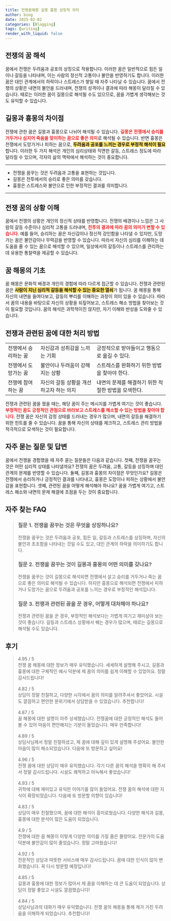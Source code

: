 ```yaml
---
title: 전쟁꿈해몽 길몽 흉몽 상징적 의미
author: bing
date: 2025-02-02
categories: [Blogging]
tags: [writing]
render_with_liquid: false
---
```



<h2 id='전쟁의 꿈 해석'>전쟁의 꿈 해석</h2>

<p>꿈에서 전쟁은 두려움과 공포의 상징으로 작용합니다. 이러한 꿈은 일반적으로 힘든 일이나 갈등을 나타내며, 이는 사람의 정신적 고통이나 불안을 반영하기도 합니다. 이러한 꿈은 대인 관계에서의 하락이나 스트레스가 쌓일 때 자주 나타날 수 있습니다. 꿈에서 전쟁의 상황은 내면의 불안을 드러내며, 전쟁의 성격이나 결과에 따라 해몽이 달라질 수 있습니다. 때로는 이러한 꿈이 길몽으로 해석될 수도 있으므로, 꿈을 가볍게 생각해보는 것도 유익할 수 있습니다.</p>

<h2 id='길몽과 흉몽의 차이점'>길몽과 흉몽의 차이점</h2>

<p>전쟁에 관한 꿈은 길몽과 흉몽으로 나뉘어 해석될 수 있습니다. <b><span style="color: #ee2323;">길몽은 전쟁에서 승리를 거두거나 심지어 죽음을 맞이하는 꿈으로 좋은 의미</span></b>로 해석될 수 있습니다. 반면 흉몽은 전쟁에서 도망가거나 피하는 꿈으로, <b><span style="background-color: #ffe066;">두려움과 공포를 느끼는 경우로 부정적 해석이 필요</span></b>합니다. 이러한 두 가지 해석은 개인의 심리상태와 직면한 갈등, 스트레스 정도에 따라 달라질 수 있으며, 각자의 삶의 맥락에서 해석하는 것이 중요합니다.</p>

<hr />

<ul>
    <li>전쟁을 꿈꾸는 것은 두려움과 고통을 표현하는 것입니다.</li>
    <li>길몽은 전투에서의 승리로 좋은 의미를 갖습니다.</li>
    <li>흉몽은 스트레스와 불안으로 인한 부정적인 결과를 의미합니다.</li>
</ul>

<hr />

<h2 id='전쟁 꿈의 상황 이해'>전쟁 꿈의 상황 이해</h2>

<p>꿈에서 전쟁의 상황은 개인의 정신적 상태를 반영합니다. 전쟁의 배경이나 느낌은 그 사람의 갈등 수준이나 심리적 고통을 드러내며, <b><span style="color: #ee2323;">전투의 결과에 따라 꿈의 의미가 변할 수 있습니다</span></b>. 예를 들어, 승리하는 꿈은 자신감이나 정신적 강인함을 나타낼 수 있지만, 도망가는 꿈은 불안감이나 무력감을 반영할 수 있습니다. 따라서 자신의 심리를 이해하는 데 도움을 줄 수 있는 꿈으로 해석할 수 있으며, 일상에서의 갈등이나 스트레스를 관리하는 데 유용한 통찰력을 제공할 수 있습니다.</p>

<h2 id='꿈 해몽의 기초'>꿈 해몽의 기초</h2>

<p>꿈 해몽은 문화적 배경과 개인의 경험에 따라 다르게 접근할 수 있습니다. 전쟁과 관련된 꿈은 <b><span style="background-color: #ffe066;">사람이 지닌 심리적 갈등을 해석할 수 있는 중요한 열쇠</span></b>가 됩니다. 꿈 해몽을 통해 자신의 내면을 들여다보고, 갈등의 뿌리를 이해하는 과정이 의미 있을 수 있습니다. 따라서 꿈의 내용을 바탕으로 자신의 상황을 되짚어보고, 스트레스 해소 방법을 찾아보는 것이 필요할 것입니다. 꿈의 해석은 과학적이진 않지만, 자기 이해와 반성을 도와줄 수 있습니다.</p>

<h2 id='전쟁과 관련된 꿈에 대한 처리 방법'>전쟁과 관련된 꿈에 대한 처리 방법</h2>

<table>
    <tr>
        <td>전쟁에서 승리하는 꿈</td>
        <td>자신감과 성취감을 느끼는 기회</td>
        <td>긍정적으로 받아들이고 행동으로 옮길 수 있다.</td>
    </tr>
    <tr>
        <td>전쟁에서 도망가는 꿈</td>
        <td>불안이나 두려움이 강해지는 상황</td>
        <td>스트레스를 완화하기 위한 방법을 찾아야 한다.</td>
    </tr>
    <tr>
        <td>전쟁에 참여하는 꿈</td>
        <td>자신의 갈등 상황을 개선하고자 하는 의지</td>
        <td>내면의 문제를 해결하기 위한 적절한 방법을 모색한다.</td>
    </tr>
</table>

<p>전쟁과 관련된 꿈을 꿨을 때는, 해당 꿈이 주는 메시지를 가볍게 여기는 것이 좋습니다. <b><span style="color: #ee2323;">부정적인 꿈도 긍정적인 관점으로 바라보고 스트레스를 해소할 수 있는 방법을 찾아야 합니다</span></b>. 전쟁 꿈은 자신의 감정 상태를 드러내는 경우가 많으며, 내면의 갈등을 해결하기 위한 힌트를 줄 수 있습니다. 꿈을 통해 자신의 상태를 체크하고, 스트레스 관리 방법을 적극적으로 모색하는 것이 필요합니다.</p>

<h2 id='자주 묻는 질문 및 답변'>자주 묻는 질문 및 답변</h2>

<p>꿈에서 전쟁을 경험했을 때 자주 묻는 질문들은 다음과 같습니다. 첫째, 전쟁을 꿈꾸는 것은 어떤 심리적 상태를 나타낼까요? 전쟁의 꿈은 두려움, 고통, 갈등을 상징하며 대인 관계의 문제를 반영할 수 있습니다. 둘째, 길몽과 흉몽의 차이점은 무엇인가요? 길몽은 전쟁에서 승리하거나 긍정적인 결과를 나타내고, 흉몽은 도망이나 피하는 상황에서 불안감을 표현합니다. 셋째, 관련된 꿈을 어떻게 해석해야 하나요? 꿈을 가볍게 여기고, 스트레스 해소와 내면의 문제 해결에 초점을 두는 것이 중요합니다.</p>


<h2 id='자주_찾는_FAQ'>자주 찾는 FAQ</h2>
<div itemscope="" itemtype="https://schema.org/FAQPage"> 
<blockquote> 
<div itemscope="" itemprop="mainEntity" itemtype="https://schema.org/Question"> 
<h3 itemprop="name">질문 1. 전쟁을 꿈꾸는 것은 무엇을 상징하나요?</h3> 
<div itemscope="" itemprop="acceptedAnswer" itemtype="https://schema.org/Answer"> 
<span itemprop="text"> 
<p>전쟁을 꿈꾸는 것은 두려움과 공포, 힘든 일, 갈등과 스트레스를 상징하며, 자신의 불안과 초조함을 나타내는 것일 수도 있고, 대인 관계의 하락을 의미하기도 합니다.</p> 
</span> 
</div> 
</div> 

<div itemscope="" itemprop="mainEntity" itemtype="https://schema.org/Question"> 
<h3 itemprop="name">질문 2. 전쟁을 꿈꾸는 것이 길몽과 흉몽의 어떤 의미를 갖나요?</h3> 
<div itemscope="" itemprop="acceptedAnswer" itemtype="https://schema.org/Answer"> 
<span itemprop="text"> 
<p>전쟁을 꿈꾸는 것이 길몽으로 해석되면 전쟁에서 살고 승리를 거두거나 죽는 꿈으로 좋은 의미로 해석될 수 있습니다. 하지만 흉몽으로 해석되면 전쟁에서 피하거나 도망가는 꿈으로 두려움과 공포를 느끼는 경우로 부정적인 해석입니다.</p> 
</span> 
</div> 
</div> 

<div itemscope="" itemprop="mainEntity" itemtype="https://schema.org/Question"> 
<h3 itemprop="name">질문 3. 전쟁과 관련된 꿈을 꾼 경우, 어떻게 대처해야 하나요?</h3> 
<div itemscope="" itemprop="acceptedAnswer" itemtype="https://schema.org/Answer"> 
<span itemprop="text"> 
<p>전쟁과 관련된 꿈을 꾼 경우, 부정적인 해석보다는 가볍게 여기고 재미삼아 보는 것이 좋습니다. 갈등과 스트레스 상황에서 꿰는 경우가 많으며, 때로는 길몽으로 해석될 수도 있습니다.</p> 
</span> 
</div> 
</div> 
</blockquote> 
</div>
<h2 id='후기'>후기</h2>
<div itemscope itemtype="https://schema.org/Product">
  <blockquote>
  <div itemprop="review" itemscope itemtype="https://schema.org/Review">
      <div itemprop="reviewRating" itemscope itemtype="https://schema.org/Rating"> <span itemprop="ratingValue">4.95</span> / <span itemprop="bestRating">5</span> </div>
      <span itemprop="reviewBody">전쟁 꿈 해몽에 대한 정보가 매우 유익했습니다. 세세하게 설명해 주시고, 길몽과 흉몽에 대한 구체적인 예시 덕분에 제 꿈의 의미를 쉽게 이해할 수 있었어요. 정말 감사드립니다!</span>
  </div>
  <br>
  <div itemprop="review" itemscope itemtype="https://schema.org/Review">
      <div itemprop="reviewRating" itemscope itemtype="https://schema.org/Rating"> <span itemprop="ratingValue">4.82</span> / <span itemprop="bestRating">5</span> </div>
      <span itemprop="reviewBody">상담이 정말 친절하고, 다양한 시각에서 꿈의 의미를 알려주셔서 좋았어요. 시설도 깔끔하고 편안한 분위기에서 상담받을 수 있었습니다. 추천합니다!</span>
  </div>
  <br>
  <div itemprop="review" itemscope itemtype="https://schema.org/Review">
      <div itemprop="reviewRating" itemscope itemtype="https://schema.org/Rating"> <span itemprop="ratingValue">4.87</span> / <span itemprop="bestRating">5</span> </div>
      <span itemprop="reviewBody">꿈 해몽에 대한 설명이 아주 상세했습니다. 전쟁꿈에 대한 긍정적인 해석도 들어볼 수 있어 마음이 편안해지는 기분이 들었습니다. 매우 만족합니다!</span>
  </div>
  <br>
  <div itemprop="review" itemscope itemtype="https://schema.org/Review">
      <div itemprop="reviewRating" itemscope itemtype="https://schema.org/Rating"> <span itemprop="ratingValue">4.89</span> / <span itemprop="bestRating">5</span> </div>
      <span itemprop="reviewBody">상담사님께서 정말 친절하셨고, 제 꿈에 대해 깊이 있게 설명해 주셨어요. 불안한 마음이 많이 해소되었습니다. 다음에 또 방문하고 싶어요!</span>
  </div>
  <br>
  <div itemprop="review" itemscope itemtype="https://schema.org/Review">
      <div itemprop="reviewRating" itemscope itemtype="https://schema.org/Rating"> <span itemprop="ratingValue">4.96</span> / <span itemprop="bestRating">5</span> </div>
      <span itemprop="reviewBody">전쟁 꿈에 대한 상담이 매우 유익했습니다. 각기 다른 꿈의 해석을 명확히 해 주셔서 정말 감사드립니다. 시설도 쾌적하고 아늑해서 좋았습니다!</span>
  </div>
  <br>
  <div itemprop="review" itemscope itemtype="https://schema.org/Review">
      <div itemprop="reviewRating" itemscope itemtype="https://schema.org/Rating"> <span itemprop="ratingValue">4.93</span> / <span itemprop="bestRating">5</span> </div>
      <span itemprop="reviewBody">귀학에 대해 재미있고 유익한 이야기를 많이 들었어요. 전쟁 꿈의 해석에 대한 지식이 확장되었습니다. 다음에 또 방문할 의향이 있습니다!</span>
  </div>
  <br>
  <div itemprop="review" itemscope itemtype="https://schema.org/Review">
      <div itemprop="reviewRating" itemscope itemtype="https://schema.org/Rating"> <span itemprop="ratingValue">4.83</span> / <span itemprop="bestRating">5</span> </div>
      <span itemprop="reviewBody">상담이 매우 친절했으며, 꿈에 대한 해석이 흥미로웠습니다. 다양한 해석과 길몽, 흉몽에 대한 분석이 많은 도움이 되었습니다.</span>
  </div>
  <br>
  <div itemprop="review" itemscope itemtype="https://schema.org/Review">
      <div itemprop="reviewRating" itemscope itemtype="https://schema.org/Rating"> <span itemprop="ratingValue">4.9</span> / <span itemprop="bestRating">5</span> </div>
      <span itemprop="reviewBody">전쟁에 대한 꿈 해몽이 이렇게 다양한 의미를 가질 줄은 몰랐어요. 전문가의 도움 덕분에 불안감이 많이 줄었습니다. 정말 고마웠습니다!</span>
  </div>
  <br>
  <div itemprop="review" itemscope itemtype="https://schema.org/Review">
      <div itemprop="reviewRating" itemscope itemtype="https://schema.org/Rating"> <span itemprop="ratingValue">4.92</span> / <span itemprop="bestRating">5</span> </div>
      <span itemprop="reviewBody">전문적인 상담과 따뜻한 서비스에 매우 감사드립니다. 꿈에 대한 인식이 많이 변화했습니다. 꼭 다시 방문할 예정입니다!</span>
  </div>
  <br>
  <div itemprop="review" itemscope itemtype="https://schema.org/Review">
      <div itemprop="reviewRating" itemscope itemtype="https://schema.org/Rating"> <span itemprop="ratingValue">4.85</span> / <span itemprop="bestRating">5</span> </div>
      <span itemprop="reviewBody">길몽과 흉몽에 대한 정보가 많아서 제 꿈을 이해하는 데 큰 도움이 되었습니다. 상담이 정말 좋았고 시설도 깔끔했습니다!</span>
  </div>
  <br>
  <div itemprop="review" itemscope itemtype="https://schema.org/Review">
      <div itemprop="reviewRating" itemscope itemtype="https://schema.org/Rating"> <span itemprop="ratingValue">4.84</span> / <span itemprop="bestRating">5</span> </div>
      <span itemprop="reviewBody">상담사님과의 대화가 매우 유익했습니다. 전쟁 꿈의 해몽을 통해 제가 가진 두려움을 이해하게 되었습니다. 추천합니다!</span>
  </div>
  </blockquote>
</div>
